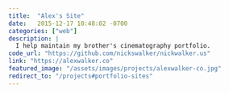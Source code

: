 ```yaml
---
title:  "Alex's Site"
date:   2015-12-17 10:48:02 -0700
categories: ["web"]
description: |
  I help maintain my brother's cinematography portfolio.
code_url: "https://github.com/nickswalker/nickwalker.us"
link: "https://alexwalker.co"
featured_image: "/assets/images/projects/alexwalker-co.jpg"
redirect_to: "/projects#portfolio-sites"
---
```


